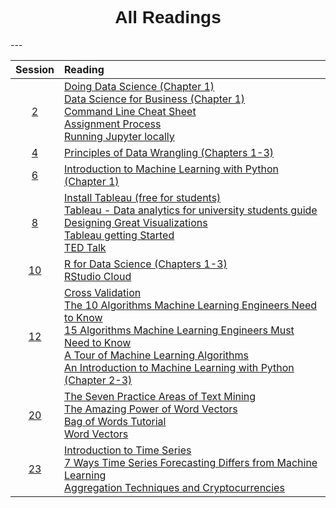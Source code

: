 <h1  style="font-family:  Verdana,  Geneva,  sans-serif;  text-align:center;">All  Readings</h1> 
--- 

|  Session  |  Reading  |
|  :-----:  |  :------  |
|  [2](https://rpi.analyticsdojo.com""/sessions/session2.html)  |  [Doing  Data  Science  (Chapter  1)](http://proquestcombo.safaribooksonline.com.libproxy.rpi.edu/book/databases/9781449363871)<br>[Data  Science  for  Business  (Chapter  1)](http://proquestcombo.safaribooksonline.com.libproxy.rpi.edu/book/databases/business-intelligence/9781449374273)<br>[Command  Line  Cheat  Sheet](https://www.git-tower.com/blog/command-line-cheat-sheet/)<br>[Assignment  Process](/assignments)<br>[Running  Jupyter  locally](http://rpi.analyticsdojo.com/setup/anaconda/)  |
|  [4](https://rpi.analyticsdojo.com""/sessions/session4.html)  |  [Principles  of  Data  Wrangling  (Chapters  1-3)](http://proquestcombo.safaribooksonline.com.libproxy.rpi.edu/book/databases/business-intelligence/9781491938911)  |
|  [6](https://rpi.analyticsdojo.com""/sessions/session6.html)  |  [Introduction  to  Machine  Learning  with  Python  (Chapter  1)](http://proquestcombo.safaribooksonline.com.libproxy.rpi.edu/book/programming/machine-learning/9781449369880)  |
|  [8](https://rpi.analyticsdojo.com""/sessions/session8.html)  |  [Install  Tableau  (free  for  students)](https://www.tableau.com/academic/students)<br>[Tableau  -  Data  analytics  for  university  students  guide](https://www.tableau.com/university-students)<br>[Designing  Great  Visualizations](http://www.tableau.com/sites/default/files/media/designing-great-visualizations.pdf)<br>[Tableau  getting  Started](http://www.tableau.com/learn/tutorials/on-demand/getting-started)<br>[TED  Talk](https://www.ted.com/talks/david_mccandless_the_beauty_of_data_visualization#t-304102)  |
|  [10](https://rpi.analyticsdojo.com""/sessions/session10.html)  |  [R  for  Data  Science  (Chapters  1-3)](https://r4ds.had.co.nz)<br>[RStudio  Cloud](https://rstudio.cloud)  |
|  [12](https://rpi.analyticsdojo.com""/sessions/session12.html)  |  [Cross  Validation](https://www.analyticsvidhya.com/blog/2015/11/improve-model-performance-cross-validation-in-python-r/)<br>[The  10  Algorithms  Machine  Learning  Engineers  Need  to  Know](https://gab41.lab41.org/the-10-algorithms-machine-learning-engineers-need-to-know-f4bb63f5b2fa#.4rekzo2o1)<br>[15  Algorithms  Machine  Learning  Engineers  Must  Need  to  Know](https://www.favouriteblog.com/15-algorithms-machine-learning-engineers/)<br>[A  Tour  of  Machine  Learning  Algorithms](http://machinelearningmastery.com/a-tour-of-machine-learning-algorithms/)<br>[An  Introduction  to  Machine  Learning  with  Python  (Chapter  2-3)](http://proquestcombo.safaribooksonline.com/book/programming/machine-learning/9781449369880)  |
|  [20](https://rpi.analyticsdojo.com""/sessions/session20.html)  |  [The  Seven  Practice  Areas  of  Text  Mining](http://cdn2.hubspot.net/hubfs/2176909/Whitepaper_The_Seven_Practice_Areas_of_Text_Analytics_Chapter_2_Excerpt.pdf?t=1469213247687)<br>[The  Amazing  Power  of  Word  Vectors](https://blog.acolyer.org/2016/04/21/the-amazing-power-of-word-vectors/)<br>[Bag  of  Words  Tutorial](https://www.kaggle.com/c/word2vec-nlp-tutorial/details/part-1-for-beginners-bag-of-words)<br>[Word  Vectors](https://www.kaggle.com/c/word2vec-nlp-tutorial/details/part-2-word-vectors)  |
|  [23](https://rpi.analyticsdojo.com""/sessions/session23.html)  |  [Introduction  to  Time  Series](https://www.youtube.com/watch?v=d4Sn6ny_5LI)<br>[7  Ways  Time  Series  Forecasting  Differs  from  Machine  Learning](https://www.datascience.com/blog/time-series-forecasting-machine-learning-differences)<br>[Aggregation  Techniques  and  Cryptocurrencies](https://medium.com/python-data/time-series-aggregation-techniques-with-python-a-look-at-major-cryptocurrencies-a9eb1dd49c1b)  |
